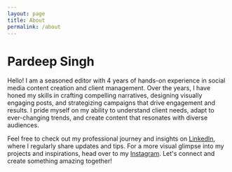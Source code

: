 ```yaml
---
layout: page
title: About
permalink: /about
---
```


# Pardeep Singh

Hello! I am a seasoned editor with 4 years of hands-on experience in social media content creation and client management. Over the years, I have honed my skills in crafting compelling narratives, designing visually engaging posts, and strategizing campaigns that drive engagement and results. I pride myself on my ability to understand client needs, adapt to ever-changing trends, and create content that resonates with diverse audiences.  

Feel free to check out my professional journey and insights on [LinkedIn](https://www.linkedin.com/in/pardeepsingh8373/), where I regularly share updates and tips. For a more visual glimpse into my projects and inspirations, head over to my [Instagram](hhtps://www.instagram.com/pardeeprayat_). Let's connect and create something amazing together!
